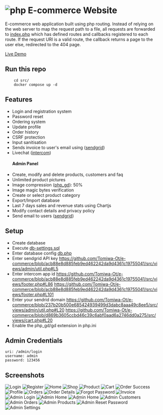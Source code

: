 # ![php](https://img.shields.io/badge/Php-8993BE?style=for-the-badge&logo=php&logoColor=white) E-commerce Website
E-commerce web application built using php routing. Instead of relying on the web server to map the request path to a file, all requests are forwarded to [index.php](/src/index.php) which has defined routes and callbacks registered to each route. If the request URI is a valid route, the callback returns a page to the user else, redirected to the 404 page.

[Live Demo](https://web.archive.org/web/20220907155514/https://tomiwa.com.ng/yemyem/)

## Run this repo
```
    cd src/
    docker compose up -d
```

## Features
- Login and registration system
- Password reset
- Ordering system
- Update profile
- Order history
- CSRF protection
- Input sanitisation
- Sends invoice to user's email using ([sendgrid](https://sendgrid.com))
- Livechat ([intercom](https://intercom.com))
    #### Admin Panel
- Create, modify and delete products, customers and faq
- Unlimited product pictures
- Image compression ([php_gd](https://php.net/manual/en/book.image.php)): 50%
- Image magic bytes verification
- Create or select product category
- Export/Import database
- Last 7 days sales and revenue stats using Chartjs
- Modify contact details and privacy policy
- Send email to users ([sendgrid](https://sendgrid.com))

## Setup
- Create database
- Execute [db-settings.sql](src/db-settings.sql)
- Enter database config [db.php](src/views/db.php)
- Enter sendgrid API key https://github.com/Tomiwa-Ot/e-commerce/blob/acb88e8d885feb9ed462242da9d4361c19755041/src/views/admin/util.php#L5
- Enter intercom app id https://github.com/Tomiwa-Ot/e-commerce/blob/acb88e8d885feb9ed462242da9d4361c19755041/src/views/footer.php#L86 https://github.com/Tomiwa-Ot/e-commerce/blob/acb88e8d885feb9ed462242da9d4361c19755041/src/views/footer.php#L101
- Enter your sendrid domain https://github.com/Tomiwa-Ot/e-commerce/blob/237b20b500e685424939499d3dabc8aaa49c8ee5/src/views/admin/util.php#L20 https://github.com/Tomiwa-Ot/e-commerce/blob/d869b3605ccbd46c39c6abf0aad6a2746dd0a275/src/views/cart.php#L20
- Enable the php_gd/gd extension in php.ini

## Admin Credentials
```
uri: /admin/login
username: admin
password: 123456
```

## Screenshots
![Login](screenshots/login.png)
![Register](screenshots/register.png)
![Home](screenshots/home.png)
![Shop](screenshots/shop.png)
![Product](screenshots/item.png)
![Cart](screenshots/cart.png)
![Order Success](screenshots/success.png)
![Profile](screenshots/profile.png)
![Orders](screenshots/orders.png)
![Order Details](screenshots/order-details.png)
![Forgot Password](screenshots/forgot-password.png)
![Invoice](screenshots/invoice.png)
![Admin Login](screenshots/admin-login.png)
![Admin Home](screenshots/admin-home1.png)
![Admin Home](screenshots/admin-home2.png)
![Admin Customers](screenshots/admin-customers.png)
![Admin Orders](screenshots/admin-orders.png)
![Admin Products](screenshots/admin-products.png)
![Admin Reset Password](screenshots/admin-reset-password.png)
![Admin Settings](screenshots/admin-settings.png)
